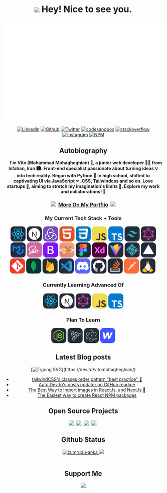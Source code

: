 <h1 align="center"><img src="https://emojis.slackmojis.com/emojis/images/1531849430/4246/blob-sunglasses.gif?1531849430" width="30"/> Hey! Nice to see you.</h1>


<a href="https://vito-dev.ir"><img src="moreDetails.ts.svg" alt="click to redirect to portfolio"></a>

<div align="center">
<a href="https://www.linkedin.com/in/vito-mohagheghian/" target="_blank"><img alt="LinkedIn" src="https://img.shields.io/badge/linkedin-29146b?&style=for-the-badge&logo=linkedin&logoColor=white" /></a> <a href="https://dev.to/vitomohagheghian" target="_blank"><img alt="Github" src="https://img.shields.io/badge/Dev_To-7c31e3?&style=for-the-badge&logo=dev.to&logoColor=white" /></a> <a href="https://twitter.com/hereisvito" target="_blank"><img alt="Twitter" src="https://img.shields.io/badge/twitter-%231DA1F2.svg?&style=for-the-badge&logo=twitter&logoColor=white" /></a> <a href="https://codesandbox.io/u/vito-mohagheghian" target="_blank"><img alt="codesandbox" src="https://img.shields.io/badge/CodeSandBox-00C2CB.svg?&style=for-the-badge&logo=CodeSandBox&logoColor=white" /></a> 
 <a href="https://stackoverflow.com/users/16104004/vito-mohagheghian" target="_blank"><img alt="stackoverflow" src="https://img.shields.io/badge/stackoverflow-ff9900?&style=for-the-badge&logo=stackoverflow&logoColor=white" /></a> <a href="https://www.instagram.com/vito.mohagheghian/" target="_blank"><img alt="Instagram" src="https://img.shields.io/badge/Instargam-e33811?&style=for-the-badge&logo=instagram&logoColor=white" /></a> <a href="https://www.npmjs.com/~vito.mohagheghian" target="_blank"><img alt="NPM" src="https://img.shields.io/badge/NPM-cc0505?&style=for-the-badge&logo=NPM&logoColor=white" /></a>
</div>

<h2 align="center">Autobiography</h2>

<b>
 <p align="center">
&nbsp;&nbsp;&nbsp;&nbsp; 
I'm Vito (Mohammad Mohagheghian) 👋, a junior web developer 🧑‍💻 from Isfahan, Iran 🏙️. Front-end specialist passionate about turning ideas 💡 into tech reality. Began with Python 🐍 in high school, shifted to captivating UI via JavaScript ⚰️, CSS, Tailwindcss and so on. Love startups 🫰, aiming to stretch my imagination's limits 🚦. Explore my work and collaborations! 🚀
 </p>
</b> 

<h3 align="center"> <a href="https://vito-dev.ir"><img src="https://emojis.slackmojis.com/emojis/images/1643514525/5197/party_blob.gif?1643514525" width="20"/></a>&nbsp; <a href="https://vito-dev.ir">More On My Portflio</a>&nbsp; <a href="https://vito-dev.ir"><img src="https://emojis.slackmojis.com/emojis/images/1643514525/5197/party_blob.gif?1643514525" width="20"/></a> </h3>


<h3 align="center">My Current Tech Stack + Tools</h3>

<div align="center">
<img src="https://github.com/tandpfun/skill-icons/blob/main/icons/React-Dark.svg" width="48" title="React.Js">  <img src="https://github.com/tandpfun/skill-icons/blob/main/icons/NextJS-Dark.svg" width="48" title="Next.Js">   <img src="https://github.com/tandpfun/skill-icons/blob/main/icons/Redux.svg" width="48" title="Redux.Js">
   <img src="https://github.com/tandpfun/skill-icons/blob/main/icons/HTML.svg" width="48" title="HTML">   <img src="https://github.com/tandpfun/skill-icons/blob/main/icons/CSS.svg" width="48" title="CSS">   <img src="https://github.com/tandpfun/skill-icons/blob/main/icons/JavaScript.svg" width="48"  title="Javascript">   <img src="https://github.com/tandpfun/skill-icons/blob/main/icons/TypeScript.svg" width="48" title="TypeScript">    <img src="https://github.com/tandpfun/skill-icons/blob/main/icons/TailwindCSS-Dark.svg" width="48" title="TailWindCss">    <img src="https://github.com/tandpfun/skill-icons/blob/main/icons/GraphQL-Dark.svg" width="48" title="GraphQl">   <img src="https://github.com/tandpfun/skill-icons/blob/main/icons/MaterialUI-Dark.svg" width="48" title="MUI">   <img src="https://github.com/tandpfun/skill-icons/blob/main/icons/Sass.svg" width="48" title="Sass">  <img src="https://github.com/tandpfun/skill-icons/blob/main/icons/Bootstrap.svg" width="48">  <img src="https://github.com/tandpfun/skill-icons/blob/main/icons/StyledComponents.svg" width="48" title="StyledComponents">  <img src="https://github.com/tandpfun/skill-icons/blob/main/icons/Figma-Dark.svg" width="48" title="Figma">   <img src="https://github.com/tandpfun/skill-icons/blob/main/icons/XD.svg" width="48" title="Adobe XD">   <img src="https://github.com/tandpfun/skill-icons/blob/main/icons/Vite-Dark.svg" width="48"  title="Vite">  <img src="https://github.com/tandpfun/skill-icons/blob/main/icons/Netlify-Dark.svg" width="48" title="Netlify">  <img src="https://github.com/tandpfun/skill-icons/blob/main/icons/Vercel-Dark.svg" width="48" title="Vercel">  <img src="https://github.com/tandpfun/skill-icons/blob/main/icons/Git.svg" width="48" title="Git">  <img src="https://github.com/tandpfun/skill-icons/blob/main/icons/MongoDB.svg" width="48" title="MongoDB">  <img src="https://github.com/tandpfun/skill-icons/blob/main/icons/Firebase-Dark.svg" width="48" title="Firebase">   <img src="https://github.com/tandpfun/skill-icons/blob/main/icons/VSCode-Dark.svg" width="48" title="Vscode">   <img src="https://github.com/tandpfun/skill-icons/blob/main/icons/Discord.svg" width="48" title="Discord">   <img src="https://github.com/tandpfun/skill-icons/blob/main/icons/Github-Dark.svg" width="48" title="Github">   <img src="https://github.com/tandpfun/skill-icons/blob/main/icons/StackOverflow-Dark.svg" width="48" title="StackOverFlow">   <img src="https://github.com/tandpfun/skill-icons/blob/main/icons/Postman.svg" width="48" title="Postman">   <img src="https://github.com/tandpfun/skill-icons/blob/main/icons/Linux-Dark.svg" width="48" title="Linux">   <img src="" width="48" title="">   
</div>

<h3 align="center"> Currently Learning Advanced Of</h3>
<div align="center">
<img src="https://github.com/tandpfun/skill-icons/blob/main/icons/React-Dark.svg" width="48" title="React.Js">  <img src="https://github.com/tandpfun/skill-icons/blob/main/icons/NextJS-Dark.svg" width="48" title="Next.Js">   <img src="https://github.com/tandpfun/skill-icons/blob/main/icons/GraphQL-Dark.svg" width="48" title="GraphQl">   <img src="https://github.com/tandpfun/skill-icons/blob/main/icons/JavaScript.svg" width="48"  title="Javascript">   <img src="https://github.com/tandpfun/skill-icons/blob/main/icons/TypeScript.svg" width="48" title="TypeScript"> 
</div>

<h3 align="center">Plan To Learn</h3>
<div align="center">
<img src="https://github.com/tandpfun/skill-icons/blob/main/icons/NodeJS-Dark.svg" width="48" title="NodeJs">   <img src="https://github.com/tandpfun/skill-icons/blob/main/icons/ThreeJS-Dark.svg" width="48" title="ThreeJs">   <img src="https://github.com/tandpfun/skill-icons/blob/main/icons/Electron.svg" width="48" title="Electron">   <img src="https://github.com/tandpfun/skill-icons/blob/main/icons/Webflow.svg" width="48" title="Webflow">   
</div>

<h2 align="center">Latest Blog posts</h2>

<div align="center">
 
[![Typing SVG](https://readme-typing-svg.demolab.com?font=Fira+Code&size=14&duration=3500&pause=&multiline=true&width=550&height=28&lines=I+make+a+blog+weekly%2C+if+you're+interseted%2C+take+a+look.)](https://dev.to/vitomohagheghian/)


<!-- BLOG-POST-LIST:START -->
- [tailwindCSS&#39;s classes order pattern &quot;best practice&quot; 🍃](https://dev.to/vitomohagheghian/tailwindcsss-classes-order-pattern-best-practice-1g1)
- [Auto Dev.to&#39;s posts updater on GitHub readme](https://dev.to/vitomohagheghian/auto-blogs-posts-updater-on-github-readme-3d0h)
- [The Best Way to import images in ReactJs, and NextJs 🚀](https://dev.to/vitomohagheghian/the-best-way-to-import-images-in-reactjs-and-nextjs-eop)
- [The Easiest way to create React NPM packages](https://dev.to/vitomohagheghian/the-easiest-way-to-create-react-npm-packages-2d9l)
<!-- BLOG-POST-LIST:END -->

</div>

<h2 align="center">Open Source Projects</h2>

<div align="center" justify="center">
<a href="https://github.com/vito-mohagheghian/wins-11"><img src="https://github-readme-stats.vercel.app/api/pin/?username=vito-mohagheghian&repo=wins-11&theme=algolia&hide_border=true&name=vito&"></a>&nbsp; <a href="https://github.com/vito-mohagheghian/portfolio"><img src="https://github-readme-stats.vercel.app/api/pin/?username=vito-mohagheghian&repo=portfolio&theme=algolia&hide_border=true"></a>&nbsp;  <a href="https://github.com/vito-mohagheghian/devs-event"><img src="https://github-readme-stats.vercel.app/api/pin/?username=vito-mohagheghian&repo=devs-event&theme=algolia&hide_border=true"></a>&nbsp; <a href="https://github.com/vito-mohagheghian/dev-tab"><img src="https://github-readme-stats.vercel.app/api/pin/?username=vito-mohagheghian&repo=dev-tab&theme=algolia&hide_border=true&"></a>&nbsp;
</div>

<h2 align="center">Github Status</h2>

<div align="center">
  <div>
    <a href="https://github.com/vito-mohagheghian" title="Go to Source">
      <img width=400 src="https://github-readme-stats.vercel.app/api?username=vito-mohagheghian&show_icons=true&theme=algolia&hide_border=true" alt="zumrudu-anka" />
    </a>
    <a href="https://github.com/vito-mohagheghian" title="Go to Source">
      <img width=400 src="https://github-readme-streak-stats.herokuapp.com?user=vito-mohagheghian&theme=algolia&hide_border=true" />
    </a>
  </div>
  <br>
</div>

<h2 align="center">Support Me</h2>
 
<div align="center">
<a href="https://www.coffeebede.com/vitomohagheghian">
<img class="img-fluid" src="https://coffeebede.ir/DashboardTemplateV2/app-assets/images/banner/default-yellow.svg" width="200"/>
</a>
</div>

